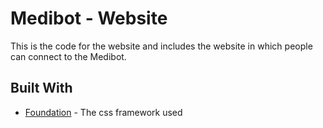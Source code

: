 # Medibot - Website 

This is the code for the website and includes the website in which people can connect to the Medibot.

## Built With

* [Foundation](http://foundation.zurb.com/) - The css framework used
